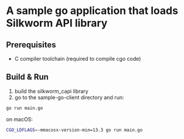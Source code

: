 # A sample go application that loads Silkworm API library

## Prerequisites
- C compiler toolchain (required to compile cgo code)

## Build & Run
1. build the silkworm_capi library
2. go to the sample-go-client directory and run:

```bash
go run main.go
```

on macOS:
```bash
CGO_LDFLAGS=-mmacosx-version-min=13.3 go run main.go
```
